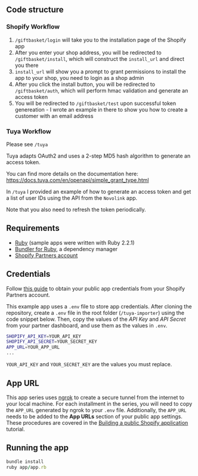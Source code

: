 
## Code structure

### Shopify Workflow
1. `/giftbasket/login` will take you to the installation page of the Shopify app
2. After you enter your shop address, you will be redirected to `/giftbasket/install`, which will construct the `install_url` and direct you there
3. `install_url` will show you a prompt to grant permissions to install the app to your shop, you need to login as a shop admin
4. After you click the install button, you will be redirected to `/giftbasket/auth`, which will perform hmac validation and generate an access token
5. You will be redirected to `/giftbasket/test` upon successful token genereation - I wrote an example in there to show you how to create a customer with an email address

### Tuya Workflow 

Please see `/tuya`

Tuya adapts OAuth2 and uses a 2-step MD5 hash algorithm to generate an access token. 

You can find more details on the documentation here: 
https://docs.tuya.com/en/openapi/simple_grant_type.html 

In `/tuya` I provided an example of how to generate an access token and get a list of user IDs using the API from the `Novolink` app. 

Note that you also need to refresh the token periodically. 


## Requirements

* [Ruby](https://www.ruby-lang.org/en/documentation/installation/) (sample apps were written with Ruby 2.2.1)
* [Bundler for Ruby](http://bundler.io/), a dependency manager
* [Shopify Partners account](https://accounts.shopify.com/signup)

## Credentials

Follow [this guide](https://help.shopify.com/api/getting-started/api-credentials) to obtain your public app credentials from your Shopify Partners account.

This example app uses a `.env` file to store app credentials. After cloning the repository, create a `.env` file in the root folder (`/tuya-importer`) using the code snippet below. Then, copy the values of the _API Key_ and _API Secret_ from your partner dashboard, and use them as the values in `.env`.

```bash
SHOPIFY_API_KEY=YOUR_API_KEY
SHOPIFY_API_SECRET=YOUR_SECRET_KEY
APP_URL=YOUR_APP_URL
...
```

`YOUR_API_KEY` and `YOUR_SECRET_KEY` are the values you must replace.

## App URL

This app series uses [ngrok](https://ngrok.com/) to create a secure tunnel from the internet to your local machine. For each installment in the series, you will need to copy the `APP_URL` generated by ngrok to your `.env` file.  Additionally, the `APP_URL` needs to be added to the **App URLs** section of your public app settings. These procedures are covered in the [Building a public Shopify application](https://help.shopify.com/api/tutorials/building-public-app) tutorial.

## Running the app

```ruby
bundle install
ruby app/app.rb
```
